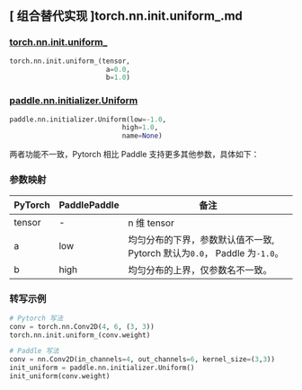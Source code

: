 ## [ 组合替代实现 ]torch.nn.init.uniform_.md

### [torch.nn.init.uniform_](https://pytorch.org/docs/stable/nn.init.html?highlight=uniform_#torch.nn.init.uniform_)

```python
torch.nn.init.uniform_(tensor,
                        a=0.0,
                        b=1.0)
```

### [paddle.nn.initializer.Uniform](https://www.paddlepaddle.org.cn/documentation/docs/zh/api/paddle/nn/initializer/Uniform_cn.html)

```python
paddle.nn.initializer.Uniform(low=-1.0,
                            high=1.0,
                            name=None)
```

两者功能不一致，Pytorch 相比 Paddle 支持更多其他参数，具体如下：

### 参数映射
| PyTorch       | PaddlePaddle | 备注                                                   |
| ------------- | ------------ | ------------------------------------------------------ |
| tensor        | -          | n 维 tensor        |
| a           |  low          | 均匀分布的下界，参数默认值不一致, Pytorch 默认为`0.0`， Paddle 为`-1.0`。               |
| b           |  high         | 均匀分布的上界，仅参数名不一致。               |

### 转写示例
```python
# Pytorch 写法
conv = torch.nn.Conv2D(4, 6, (3, 3))
torch.nn.init.uniform_(conv.weight)

# Paddle 写法
conv = nn.Conv2D(in_channels=4, out_channels=6, kernel_size=(3,3))
init_uniform = paddle.nn.initializer.Uniform()
init_uniform(conv.weight)
```
